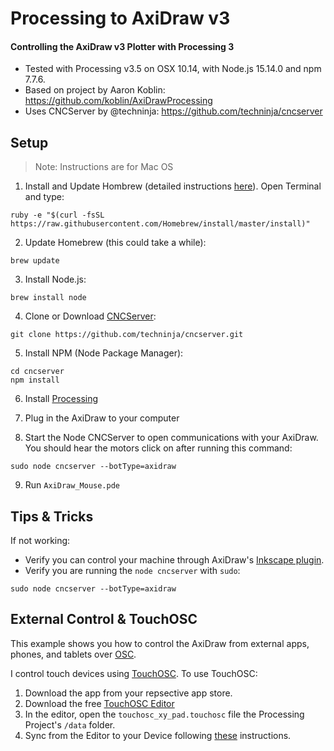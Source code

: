 # Processing to AxiDraw v3
#### Controlling the AxiDraw v3 Plotter with Processing 3

- Tested with Processing v3.5 on OSX 10.14, with Node.js 15.14.0 and npm 7.7.6.
- Based on project by Aaron Koblin: https://github.com/koblin/AxiDrawProcessing
- Uses CNCServer by @techninja: https://github.com/techninja/cncserver



## Setup
> Note: Instructions are for Mac OS

1. Install and Update Hombrew (detailed instructions [here](http://blog.teamtreehouse.com/install-node-js-npm-mac)). Open Terminal and type:
```
ruby -e "$(curl -fsSL https://raw.githubusercontent.com/Homebrew/install/master/install)"
```
2. Update Homebrew (this could take a while):
```
brew update
```
3. Install Node.js:
```
brew install node
```
4. Clone or Download [CNCServer](https://github.com/techninja/cncserver):
```
git clone https://github.com/techninja/cncserver.git
```
5. Install NPM (Node Package Manager):
```
cd cncserver
npm install
```
6. Install [Processing](https://processing.org/download/)

7. Plug in the AxiDraw to your computer

8. Start the Node CNCServer to open communications with your AxiDraw. You should hear the motors click on after running this command:
```
sudo node cncserver --botType=axidraw
```
9. Run `AxiDraw_Mouse.pde` 

## Tips & Tricks

If not working:
- Verify you can control your machine through AxiDraw's [Inkscape plugin](https://wiki.evilmadscientist.com/Axidraw_Software_Installation).
- Verify you are running the `node cncserver` with `sudo`:
```
sudo node cncserver --botType=axidraw
```

## External Control & TouchOSC
This example shows you how to control the AxiDraw from external apps, phones, and tablets over [OSC](http://www.sojamo.de/libraries/oscP5/).

I control touch devices using [TouchOSC](https://hexler.net/touchosc). To use TouchOSC:
1. Download the app from your repsective app store.
2. Download the free [TouchOSC Editor](https://hexler.net/pub/touchosc/touchosc-editor-1.8.9-macos.zip)
3. In the editor, open the `touchosc_xy_pad.touchosc` file the Processing Project's `/data` folder.
4. Sync from the Editor to your Device following [these](https://hexler.net/docs/touchosc-editor-sync) instructions.
